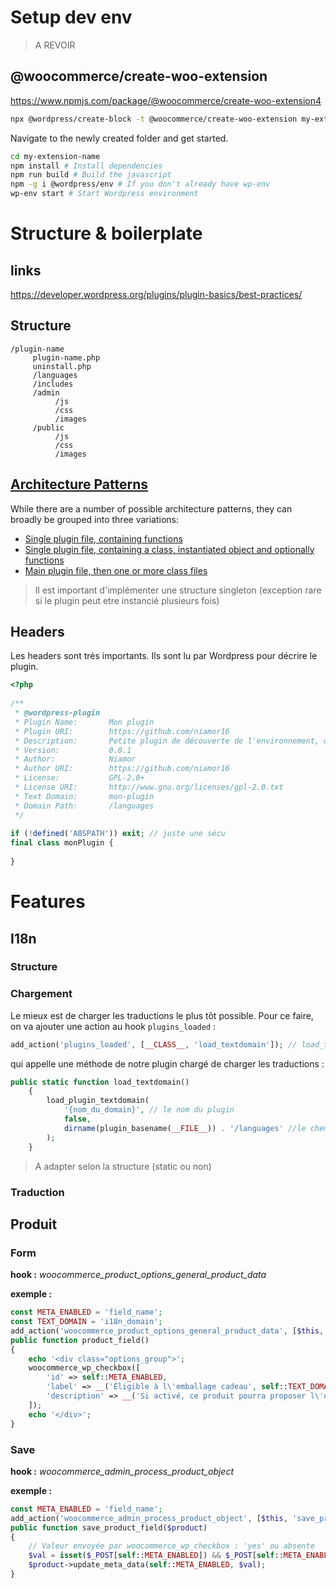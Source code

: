 # Setup dev env

> A REVOIR

## @woocommerce/create-woo-extension

https://www.npmjs.com/package/@woocommerce/create-woo-extension4

```bash
npx @wordpress/create-block -t @woocommerce/create-woo-extension my-extension-name
```

Navigate to the newly created folder and get started.

```bash
cd my-extension-name
npm install # Install dependencies
npm run build # Build the javascript
npm -g i @wordpress/env # If you don't already have wp-env
wp-env start # Start Wordpress environment
```



# Structure & boilerplate

## links

https://developer.wordpress.org/plugins/plugin-basics/best-practices/

## Structure

```
/plugin-name
     plugin-name.php
     uninstall.php
     /languages
     /includes
     /admin
          /js
          /css
          /images
     /public
          /js
          /css
          /images
```

## [Architecture Patterns](https://developer.wordpress.org/plugins/plugin-basics/best-practices/#architecture-patterns)

While there are a number of possible architecture patterns, they can broadly be grouped into three variations:

- [Single plugin file, containing functions](https://github.com/GaryJones/move-floating-social-bar-in-genesis/blob/master/move-floating-social-bar-in-genesis.php)
- [Single plugin file, containing a class, instantiated object and optionally functions](https://github.com/norcross/wp-comment-notes/blob/master/wp-comment-notes.php)
- [Main plugin file, then one or more class files](https://github.com/tommcfarlin/WordPress-Plugin-Boilerplate)

> Il est important d'implémenter une structure singleton (exception rare si le plugin peut etre instancié plusieurs fois)

## Headers

Les headers sont très importants. Ils sont lu par Wordpress pour décrire le plugin.

```php
<?php
    
/**
 * @wordpress-plugin
 * Plugin Name:       Mon plugin
 * Plugin URI:        https://github.com/niamor16
 * Description:       Petite plugin de découverte de l'environnement, des hooks et de la structure
 * Version:           0.0.1
 * Author:            Niamor
 * Author URI:        https://github.com/niamor16
 * License:           GPL-2.0+
 * License URI:       http://www.gnu.org/licenses/gpl-2.0.txt
 * Text Domain:       mon-plugin
 * Domain Path:       /languages
 */
    
if (!defined('ABSPATH')) exit; // juste une sécu
final class monPlugin {
    
}
```



# Features

## I18n

### Structure

### Chargement

Le mieux est de charger les traductions le plus tôt possible.
Pour ce faire, on va ajouter une action au hook `plugins_loaded` :

```php
add_action('plugins_loaded', [__CLASS__, 'load_textdomain']); // load_textdomain est une fonction libre de notre plugin
```

qui appelle une méthode de notre plugin chargé de charger les traductions :

```php
public static function load_textdomain()
    {
        load_plugin_textdomain(
            '{nom_du_domain}', // le nom du plugin
            false,
            dirname(plugin_basename(__FILE__)) . '/languages' //le chemin vers les fichiers de trad (normalement /languages)
        );
    }
```

> A adapter selon la structure (static ou non)

### Traduction



## Produit

### Form

**hook :** *woocommerce_product_options_general_product_data*

**exemple :**

```php
const META_ENABLED = 'field_name';
const TEXT_DOMAIN = 'i18n_domain';
add_action('woocommerce_product_options_general_product_data', [$this, 'product_field']);
public function product_field()
{
    echo '<div class="options_group">';
    woocommerce_wp_checkbox([
        'id' => self::META_ENABLED,
        'label' => __('Éligible à l\'emballage cadeau', self::TEXT_DOMAIN),
        'description' => __('Si activé, ce produit pourra proposer l\'option emballage au checkout.', self::TEXT_DOMAIN),
    ]);
    echo '</div>';
}
```



### Save

**hook :** *woocommerce_admin_process_product_object*

**exemple :**

```php
const META_ENABLED = 'field_name';
add_action('woocommerce_admin_process_product_object', [$this, 'save_product_field']);
public function save_product_field($product)
{
    // Valeur envoyée par woocommerce_wp_checkbox : 'yes' ou absente
    $val = isset($_POST[self::META_ENABLED]) && $_POST[self::META_ENABLED] === 'yes' ? 'yes' : 'no';
    $product->update_meta_data(self::META_ENABLED, $val);
}
```

